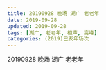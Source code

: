 ```yaml
---
title: 20190928 晚场 湖广 老老年
date: 2019-09-28
updated: 2019-09-28
tags: [湖广, 老老年, 相声, 高峰]
categories: (2019)己亥年场次
---
```

20190928 晚场 湖广 老老年

